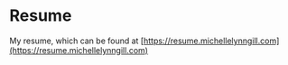 # Resume

My resume, which can be found at [https://resume.michellelynngill.com](https://resume.michellelynngill.com)
